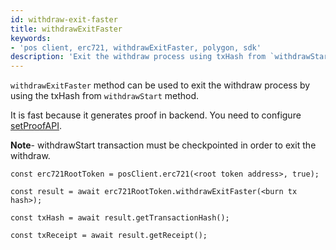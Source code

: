 ```yaml
---
id: withdraw-exit-faster
title: withdrawExitFaster
keywords: 
- 'pos client, erc721, withdrawExitFaster, polygon, sdk'
description: 'Exit the withdraw process using txHash from `withdrawStart`'
---
```


`withdrawExitFaster` method can be used to exit the withdraw process by using the txHash from `withdrawStart` method.


It is fast because it generates proof in backend. You need to configure [setProofAPI](/docs/develop/ethereum-polygon/matic-js/set-proof-api).

**Note**- withdrawStart transaction must be checkpointed in order to exit the withdraw.

```
const erc721RootToken = posClient.erc721(<root token address>, true);

const result = await erc721RootToken.withdrawExitFaster(<burn tx hash>);

const txHash = await result.getTransactionHash();

const txReceipt = await result.getReceipt();

```
